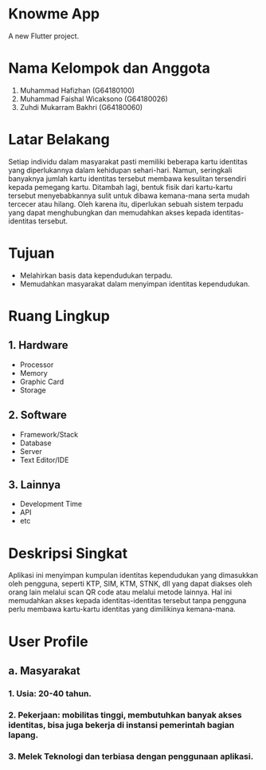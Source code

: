 # Knowme App

A new Flutter project.

# Nama Kelompok dan Anggota

1.	Muhammad Hafizhan			(G64180100)
2.	Muhammad Faishal Wicaksono		(G64180026)
3.	Zuhdi Mukarram Bakhri			(G64180060)

# Latar Belakang

Setiap individu dalam masyarakat pasti memiliki beberapa kartu identitas yang diperlukannya dalam kehidupan sehari-hari. Namun, seringkali banyaknya jumlah kartu identitas tersebut membawa kesulitan tersendiri kepada pemegang kartu. Ditambah lagi, bentuk fisik dari kartu-kartu tersebut menyebabkannya sulit untuk dibawa kemana-mana serta mudah tercecer atau hilang. Oleh karena itu, diperlukan sebuah sistem terpadu yang dapat menghubungkan dan memudahkan akses kepada identitas-identitas tersebut.

# Tujuan

-	Melahirkan basis data kependudukan terpadu.
-	Memudahkan masyarakat dalam menyimpan identitas kependudukan.

# Ruang Lingkup

## 1.	Hardware
-	Processor
-	Memory
-	Graphic Card
-	Storage

## 2.	Software
-	Framework/Stack
-	Database
-	Server
-	Text Editor/IDE

## 3.	Lainnya
-	Development Time
-	API
-	etc

# Deskripsi Singkat

Aplikasi ini menyimpan kumpulan identitas kependudukan yang dimasukkan oleh pengguna, seperti KTP, SIM, KTM, STNK, dll yang dapat diakses oleh orang lain melalui scan QR code atau melalui metode lainnya. Hal ini memudahkan akses kepada identitas-identitas tersebut tanpa pengguna perlu membawa kartu-kartu identitas yang dimilikinya kemana-mana.

# User Profile

## a. Masyarakat
### 1. Usia: 20-40 tahun.
### 2. Pekerjaan: mobilitas tinggi, membutuhkan banyak akses identitas, bisa juga bekerja di instansi pemerintah bagian lapang.
### 3. Melek Teknologi dan terbiasa dengan penggunaan aplikasi.



